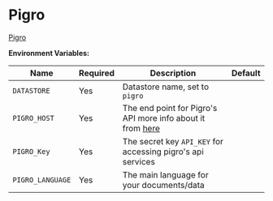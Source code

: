 # Pigro

[Pigro](https://api.pigro.ai/) 

**Environment Variables:**

| Name                    | Required | Description                                                                                                            | Default     |
| ----------------------- | -------- | ---------------------------------------------------------------------------------------------------------------------- | ----------- |
| `DATASTORE`             | Yes      | Datastore name, set to `pigro`                                                                                         |             |
| `PIGRO_HOST`            | Yes      | The end point for Pigro's API more info about it from [here](https://pigro.readme.io/reference/getting-started-with-your-api)|             |
| `PIGRO_Key`             | Yes      | The secret key `API_KEY` for accessing pigro's api services                                                            |             |
| `PIGRO_LANGUAGE`        | Yes      | The main language for your documents/data                                                                              |             |